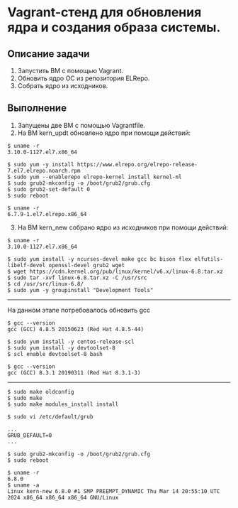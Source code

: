 # Vagrant-стенд для обновления ядра и создания образа системы.

## Описание задачи

1. Запустить ВМ с помощью Vagrant.
2. Обновить ядро ОС из репозитория ELRepo.
3. Собрать ядро из исходников.

## Выполнение

1. Запущены две ВМ с помощью Vagrantfile.
2. На ВМ kern_updt обновлено ядро при помощи действий:

```console
$ uname -r
3.10.0-1127.el7.x86_64

$ sudo yum -y install https://www.elrepo.org/elrepo-release-7.el7.elrepo.noarch.rpm
$ sudo yum --enablerepo elrepo-kernel install kernel-ml
$ sudo grub2-mkconfig -o /boot/grub2/grub.cfg
$ sudo grub2-set-default 0
$ sudo reboot

$ uname -r
6.7.9-1.el7.elrepo.x86_64
```

3. На ВМ kern_new собрано ядро из исходников при помощи действий:

```console
$ uname -r
3.10.0-1127.el7.x86_64

$ sudo yum install -y ncurses-devel make gcc bc bison flex elfutils-libelf-devel openssl-devel grub2 wget
$ wget https://cdn.kernel.org/pub/linux/kernel/v6.x/linux-6.8.tar.xz
$ sudo tar -xvf linux-6.8.tar.xz -C /usr/src
$ cd /usr/src/linux-6.8/
$ sudo yum -y groupinstall "Development Tools"
```

------------------------------------------------------------------------------------------------------------
На данном этапе потребовалось обновить gcc

```console
$ gcc --version
gcc (GCC) 4.8.5 20150623 (Red Hat 4.8.5-44)

$ sudo yum install -y centos-release-scl 
$ sudo yum install -y devtoolset-8
$ scl enable devtoolset-8 bash

$ gcc --version
gcc (GCC) 8.3.1 20190311 (Red Hat 8.3.1-3)
```
------------------------------------------------------------------------------------------------------------

```console
$ sudo make oldconfig
$ sudo make
$ sudo make modules_install install

$ sudo vi /etc/default/grub

...
GRUB_DEFAULT=0
...

$ sudo grub2-mkconfig -o /boot/grub2/grub.cfg
$ sudo reboot

$ uname -r
6.8.0
$ uname -a
Linux kern-new 6.8.0 #1 SMP PREEMPT_DYNAMIC Thu Mar 14 20:55:10 UTC 2024 x86_64 x86_64 x86_64 GNU/Linux
```